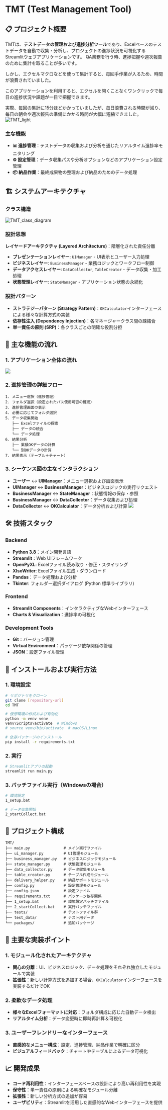 

# TMT (Test Management Tool)
## 📋 プロジェクト概要
TMTは、**テストデータの管理および進捗分析ツール**であり、Excelベースのテストデータを自動で収集・分析し、プロジェクトの進捗状況を可視化するStreamlitウェブアプリケーションです。
QA業務を行う時、進捗把握や週次報告のために集計を取ることが多いです。

しかし、エクセルマクロなどを使って集計すると、毎回手作業が入るため、時間が浪費されていました。

このアプリケーションを利用すると、エクセルを開くことなくワンクリックで毎日の進捗状況や課題が一目で把握できます。

実際、毎回の集計に15分ほどかかっていましたが、毎日浪費される時間が減り、毎日の朝会や週次報告の準備にかかる時間が大幅に短縮できました。
![TMT_light](https://github.com/user-attachments/assets/3da8a872-45e6-4550-881c-9608a148dc71)


### 主な機能
- **📊 進捗管理**：テストデータの収集および分析を通じたリアルタイム進捗率モニタリング
- **⚙️ 設定管理**：データ収集パスや分析オプションなどのアプリケーション設定管理  
- **📦 納品作業**：最終成果物の整理および納品のためのデータ処理

## 🏗️ システムアーキテクチャ

### クラス構造

![TMT_class_diagram](https://github.com/user-attachments/assets/b1ebb663-5391-43dd-9cd3-6ec129c5d008)

### 設計思想
**レイヤードアーキテクチャ (Layered Architecture)**：階層化された責任分離
  - **プレゼンテーションレイヤー**: `UIManager` - UI表示とユーザー入力処理
  - **ビジネスレイヤー**: `BusinessManager` - 業務ロジックとワークフロー制御  
  - **データアクセスレイヤー**: `DataCollector`, `TableCreator` - データ収集・加工処理
  - **状態管理レイヤー**: `StateManager` - アプリケーション状態の永続化

### 設計パターン 
- **ストラテジーパターン (Strategy Pattern)**：`OKCalculator`インターフェースによる様々な計算方式の実装
- **依存性注入 (Dependency Injection)**：各マネージャークラス間の疎結合
- **単一責任の原則 (SRP)**：各クラスごとの明確な役割分担

## 🔄 主な機能の流れ

### 1. アプリケーション全体の流れ

[![](https://mermaid.ink/img/pako:eNp1lO9v0kAYx_-V5nzLCFDKoC9MNtjI2Niv-MrCiwauQAJ06Up0UpLRms2IU4xzGGVLWJhiFnCaLdHNhT_maDv-C48rYmtG01zueb6f73PP3aUtg5SYhoAFiaKQF5-ksrwkU48iiSKFnzlueFTTv9SS1MzMQ2qeQ1oLaTWknSHt97D603h5krRAa5wnWLhsx5DaR2obaY2KnQyPSGW4-8M4aJi9llnfU6gIZ4_Nw5vh8WnSjt91unrvo0ItcNbsHsS8PNDfVQe3TeOsq1CLnD124NYYIQ1HccPvkfoVaedI251szdFw1NYB0t4i9dfgtm8edpQYPpR9a5_6m9fDT3tJu8E4ukDVBqo-tzxWYYVa4u5dcTTHZ6WeIq2L1AtHq0uk1Zg9FSOpZQ6pHaR-Q-oNKYfrtsiJnxvtpnnp3PAysaxM6dkaVwgT_8eYV9_1-gsHEyfMqq3O_md8aQ5mlTBrnHlVN06ad62O2b52AGsEWOf03qvBtdO7QKSN8UUP-sd698MYWCTSpuNqJ6tbyLa8k4fUHCXk8nn2AfQKjADtyvpYSQVhIBWyKxtTlc2pSnisCIJAQ49dif6nABfISLk0YGWpBF2gAKUCPwpBeeRKADkLCzABWDxNQ4Ev5eUE_iwr2LbFFx-LYuGvUxJLmSxgBT6_jaPSVpqXYSTHZyS-MMlKsJiGUlgsFWXAen3eAKkC2DJ4imOGcc_SIY83GGQYfxC_LrCD07TH7WXoIB30-Gd9oQDNVFzgGVnY5_b4_Ewo4PP6fSG_n6ZxPZjOyaIUt_4f5DdS-QOxG8Th?type=png)](https://mermaid.live/edit#pako:eNp1lO9v0kAYx_-V5nzLCFDKoC9MNtjI2Niv-MrCiwauQAJ06Up0UpLRms2IU4xzGGVLWJhiFnCaLdHNhT_maDv-C48rYmtG01zueb6f73PP3aUtg5SYhoAFiaKQF5-ksrwkU48iiSKFnzlueFTTv9SS1MzMQ2qeQ1oLaTWknSHt97D603h5krRAa5wnWLhsx5DaR2obaY2KnQyPSGW4-8M4aJi9llnfU6gIZ4_Nw5vh8WnSjt91unrvo0ItcNbsHsS8PNDfVQe3TeOsq1CLnD124NYYIQ1HccPvkfoVaedI251szdFw1NYB0t4i9dfgtm8edpQYPpR9a5_6m9fDT3tJu8E4ukDVBqo-tzxWYYVa4u5dcTTHZ6WeIq2L1AtHq0uk1Zg9FSOpZQ6pHaR-Q-oNKYfrtsiJnxvtpnnp3PAysaxM6dkaVwgT_8eYV9_1-gsHEyfMqq3O_md8aQ5mlTBrnHlVN06ad62O2b52AGsEWOf03qvBtdO7QKSN8UUP-sd698MYWCTSpuNqJ6tbyLa8k4fUHCXk8nn2AfQKjADtyvpYSQVhIBWyKxtTlc2pSnisCIJAQ49dif6nABfISLk0YGWpBF2gAKUCPwpBeeRKADkLCzABWDxNQ4Ev5eUE_iwr2LbFFx-LYuGvUxJLmSxgBT6_jaPSVpqXYSTHZyS-MMlKsJiGUlgsFWXAen3eAKkC2DJ4imOGcc_SIY83GGQYfxC_LrCD07TH7WXoIB30-Gd9oQDNVFzgGVnY5_b4_Ewo4PP6fSG_n6ZxPZjOyaIUt_4f5DdS-QOxG8Th)

### 2. 進捗管理の詳細フロー
```
1. メニュー選択（進捗管理）
2. フォルダ選択（設定されたパス使用可否の確認）
3. 進捗管理画面の表示
4. 必要に応じてフォルダ選択
5. データ収集開始
   ├── Excelファイルの探索
   ├── データの統合
   └── データ処理
6. 結果分析
   ├── 累積OKデータの計算
   └── 別OKデータの計算 
7. 結果表示（テーブル＋チャート）
```

### 3. シーケンス図の主なインタラクション
- **ユーザー** ↔ **UIManager**：メニュー選択および画面表示
- **UIManager** ↔ **BusinessManager**：ビジネスロジックの実行リクエスト
- **BusinessManager** ↔ **StateManager**：状態情報の保存・参照
- **BusinessManager** ↔ **DataCollector**：データ収集および処理
- **DataCollector** ↔ **OKCalculator**：データ分析および計算
[![](https://mermaid.ink/img/pako:eNqtWGtTE1cY_is7-ylMIwMBlWQGZyCMM4xDHQp-qTiZNXsSdrrZjXsRqOMM2a1IRSptpbQVFahCwIJasViR5scccuFf9D1nLzmb3Viclg9hk_Nen_d69hafVUXEp3gd3TCRkkVDkpDXhMKEwsFfUdAMKSsVBcXgruhI4wSdw_Ymtj9g60_4jKAaJjRXhkcERcgjLUwwOEIIBk1dUpCuu2QcFyYco4RjhmCgtsKG0oRmSDCEtCrLKGuoEUTjlGhcuC6jtIaESJrLlygR_BPkrClHE12UZDQ2oxuo4OCwjK11bD3D9gtsHWDrL2zPYXttQnE4P1cNxKk3wTmCXJzhTnEns3_UFlfqe-v1pbna9tOGfXTy00J1a8HjJRxnLly4MpzisLWB7RVs72DrNcX9ANtb2H7TeHtQXVh2yYddYh0ZmSJAlcmqSk7Kx2RhRjWN_gl-ShLRBN_BkoMKkG6vY3sB289BdP3h4cnjjcZ6uf7sfYQhEzxr9QQf4D0pvavde8KIHxtJcXmwxkC6kdGQbspGzFU_NnLGFckcco3Kw-rifqs_k-pUpqipeSDSMwWaBgWk-KIYT1jjgp4QwuiQUHxJGLdJDO1Z3xH64xaFOyBAIIaWd6t7v2L7e4j48VGl_rDsnIXgcglLK7j01CHHpa2TR3ON8rwbbYLhKrYqEE5svSQxtm14YOR5QDjxhNgak7i0V939ubparm-8b-wsthAT3EkW5FRZRBpliDHMHRGydcBWUpWMTkqt09S97KEMXD83rpnIYUOyjrjjd7O1X6xI2NoAEU17OucHqT-ktF2XYowLgyNAwdZVm2DOkioldbSLrVdsWpC_Jv-ZgD4ksiAGlPrAfYyubTii2FynkCJGtI_hYPPA9l2amZXqg-8gnbB9WL27CVkfTNqIWmSNCNViyAdGAAEl6zTYjAjNNha2nIZiKJ3iFDQVbMgscdxNZJdpKO0yZTKSIhmZTCQ2HlOcu27mM7Kke57EuRsC-72DNdw3KGB4R3Q7GEq3QGyVSU5ahzSVmn3eQZyV0XSBIIyms0jO5ECSHmN9_EiOVufuQEV3Tsv6NKup9my1vr_hiAhmKFHG6Ll6jaPDAabPfLRhHgAOE4WB4Q8gIqtqkasufdPO_2Z2h91qw9LY2cWlSuPvD_DZruiImSRnLsLigVp0UBdgbIsZQRFhFiAYB1kyDagPMeJDa2djXTeVwAzSY2KOoWw-kc4OoTixy9hegi7hYxrtfkANSUsCK4dLZdruN48rj6FHN8lp43TEjw58imhI8FNIbmxvnpR_hMZ2CokUDCITl140KkfVe2ttCHWzUBA0CelA6Eyt-tul2pPVVibas9o2L1JZsFWxXcttVofV-bnak6V2o7YZxALSYKOheUsfRfrc2kK8oxxMLOgXWcGI-a52RAv2MincGZgMIhsjyjhgzFDSHMlSprwDeAFJLiRpHI4HzTy7gvqu5OJ-_rR0x3GP1bXBIOyx5iGTffQoUu3oQDutbmr5Sj3WU6oF9mitLGzqV0H2JlreSYidJkvaLJAlXLqJ2I28M-s-opjH3gIZUHsiaKsQNBSILnOeNQsQsVgHRxJ7b6V57o0N3wTiRURQqZQhQZJn_n8bXRtEIr2Neq9njkOSf0F72_HRam1-iQWazO0gjT8bwxs4qd2o1cNZr93ap7tTu5L1N0pR0otw9Qg2XuZLCyIt3H43q84_d9TCytnY3GIXN2bxb9YdzKAf_DZDjLR_J8_2Wvgm4CvLeLaKyAC0fWvDFwzHFGy9INc8ax-6uLderjqbKzT1sCK1aARuzLh0v7H9pr7vrqGNzVLttRW5N7fTx31GrmJrd-qP9lhJE3zEag_T0UCa1xb94r_qeEk2A7OgcP39zVUW-ibKq9rMtVZpFANWHuurPwNCqLEzlQ0jF_P7VkcYL0J9Spgc4vryTvXBAQNQWEYkQLT10siz-MC43aJJ_hu921fo5QRuKa8iQWFkfAomowNBPLyGGoJjdOCUUIwOhGAI8kZCQObAf0SgKeJfAWBLLjspaNGltv-yvr14-RLdw2BVXm5T-rWV59Aj2tC1anVHkrsFq1OKrApihPLgIgtXx03iOVwdSSv51r-zBt-TfNrLnure_eP3cI3g43xek0Q-ZcAVO84D-gWBfOVvEakTvDGJYB_myR1aRDmBNGmI4G1gKwrKl6pa8Dg11cxP8qmcANtgnDeLME-8F3n-rxrEA2lpshHzqe5ksptK4VO3-Gn43pfs7E70JBOJ3vNdPd1dXYk4PwM_J3o7e7uS55J9ybOJ7nN9Pedux_mvqeKezr6us72JxPm-RF_yfLI3GeeRKMEEHHHeJ9LXirf_AZnBLMs?type=png)](https://mermaid.live/edit#pako:eNqtWGtTE1cY_is7-ylMIwMBlWQGZyCMM4xDHQp-qTiZNXsSdrrZjXsRqOMM2a1IRSptpbQVFahCwIJasViR5scccuFf9D1nLzmb3Viclg9hk_Nen_d69hafVUXEp3gd3TCRkkVDkpDXhMKEwsFfUdAMKSsVBcXgruhI4wSdw_Ymtj9g60_4jKAaJjRXhkcERcgjLUwwOEIIBk1dUpCuu2QcFyYco4RjhmCgtsKG0oRmSDCEtCrLKGuoEUTjlGhcuC6jtIaESJrLlygR_BPkrClHE12UZDQ2oxuo4OCwjK11bD3D9gtsHWDrL2zPYXttQnE4P1cNxKk3wTmCXJzhTnEns3_UFlfqe-v1pbna9tOGfXTy00J1a8HjJRxnLly4MpzisLWB7RVs72DrNcX9ANtb2H7TeHtQXVh2yYddYh0ZmSJAlcmqSk7Kx2RhRjWN_gl-ShLRBN_BkoMKkG6vY3sB289BdP3h4cnjjcZ6uf7sfYQhEzxr9QQf4D0pvavde8KIHxtJcXmwxkC6kdGQbspGzFU_NnLGFckcco3Kw-rifqs_k-pUpqipeSDSMwWaBgWk-KIYT1jjgp4QwuiQUHxJGLdJDO1Z3xH64xaFOyBAIIaWd6t7v2L7e4j48VGl_rDsnIXgcglLK7j01CHHpa2TR3ON8rwbbYLhKrYqEE5svSQxtm14YOR5QDjxhNgak7i0V939ubparm-8b-wsthAT3EkW5FRZRBpliDHMHRGydcBWUpWMTkqt09S97KEMXD83rpnIYUOyjrjjd7O1X6xI2NoAEU17OucHqT-ktF2XYowLgyNAwdZVm2DOkioldbSLrVdsWpC_Jv-ZgD4ksiAGlPrAfYyubTii2FynkCJGtI_hYPPA9l2amZXqg-8gnbB9WL27CVkfTNqIWmSNCNViyAdGAAEl6zTYjAjNNha2nIZiKJ3iFDQVbMgscdxNZJdpKO0yZTKSIhmZTCQ2HlOcu27mM7Kke57EuRsC-72DNdw3KGB4R3Q7GEq3QGyVSU5ahzSVmn3eQZyV0XSBIIyms0jO5ECSHmN9_EiOVufuQEV3Tsv6NKup9my1vr_hiAhmKFHG6Ll6jaPDAabPfLRhHgAOE4WB4Q8gIqtqkasufdPO_2Z2h91qw9LY2cWlSuPvD_DZruiImSRnLsLigVp0UBdgbIsZQRFhFiAYB1kyDagPMeJDa2djXTeVwAzSY2KOoWw-kc4OoTixy9hegi7hYxrtfkANSUsCK4dLZdruN48rj6FHN8lp43TEjw58imhI8FNIbmxvnpR_hMZ2CokUDCITl140KkfVe2ttCHWzUBA0CelA6Eyt-tul2pPVVibas9o2L1JZsFWxXcttVofV-bnak6V2o7YZxALSYKOheUsfRfrc2kK8oxxMLOgXWcGI-a52RAv2MincGZgMIhsjyjhgzFDSHMlSprwDeAFJLiRpHI4HzTy7gvqu5OJ-_rR0x3GP1bXBIOyx5iGTffQoUu3oQDutbmr5Sj3WU6oF9mitLGzqV0H2JlreSYidJkvaLJAlXLqJ2I28M-s-opjH3gIZUHsiaKsQNBSILnOeNQsQsVgHRxJ7b6V57o0N3wTiRURQqZQhQZJn_n8bXRtEIr2Neq9njkOSf0F72_HRam1-iQWazO0gjT8bwxs4qd2o1cNZr93ap7tTu5L1N0pR0otw9Qg2XuZLCyIt3H43q84_d9TCytnY3GIXN2bxb9YdzKAf_DZDjLR_J8_2Wvgm4CvLeLaKyAC0fWvDFwzHFGy9INc8ax-6uLderjqbKzT1sCK1aARuzLh0v7H9pr7vrqGNzVLttRW5N7fTx31GrmJrd-qP9lhJE3zEag_T0UCa1xb94r_qeEk2A7OgcP39zVUW-ibKq9rMtVZpFANWHuurPwNCqLEzlQ0jF_P7VkcYL0J9Spgc4vryTvXBAQNQWEYkQLT10siz-MC43aJJ_hu921fo5QRuKa8iQWFkfAomowNBPLyGGoJjdOCUUIwOhGAI8kZCQObAf0SgKeJfAWBLLjspaNGltv-yvr14-RLdw2BVXm5T-rWV59Aj2tC1anVHkrsFq1OKrApihPLgIgtXx03iOVwdSSv51r-zBt-TfNrLnure_eP3cI3g43xek0Q-ZcAVO84D-gWBfOVvEakTvDGJYB_myR1aRDmBNGmI4G1gKwrKl6pa8Dg11cxP8qmcANtgnDeLME-8F3n-rxrEA2lpshHzqe5ksptK4VO3-Gn43pfs7E70JBOJ3vNdPd1dXYk4PwM_J3o7e7uS55J9ybOJ7nN9Pedux_mvqeKezr6us72JxPm-RF_yfLI3GeeRKMEEHHHeJ9LXirf_AZnBLMs)

## 🛠️ 技術スタック
### Backend
- **Python 3.8**：メイン開発言語
- **Streamlit**：Web UIフレームワーク
- **OpenPyXL**: Excelファイル読み取り・修正・スタイリング
- **XlsxWriter**: Excelファイル生成・ダウンロード
- **Pandas**：データ処理および分析
- **Tkinter**: フォルダー選択ダイアログ (Python 標準ライブラリ)

### Frontend
- **Streamlit Components**：インタラクティブなWebインターフェース
- **Charts & Visualization**：進捗率の可視化

### Development Tools
- **Git**：バージョン管理
- **Virtual Environment**：パッケージ依存関係の管理
- **JSON**：設定ファイル管理

## 🚀 インストールおよび実行方法
### 1. 環境設定
```bash
# リポジトリをクローン
git clone [repository-url]
cd TMT

# 仮想環境の作成および有効化
python -m venv venv
venv\Scripts\activate  # Windows
# source venv/bin/activate  # macOS/Linux

# 依存パッケージのインストール
pip install -r requirements.txt
```

### 2. 実行
```bash
# Streamlitアプリの起動
streamlit run main.py
```

### 3. バッチファイル実行（Windowsの場合）
```bash
# 環境設定
1_setup.bat

# データ収集開始
2_startCollect.bat
```

## 📁 プロジェクト構成
```
TMT/
├── main.py               # メイン実行ファイル
├── ui_manager.py         # UI管理モジュール
├── business_manager.py   # ビジネスロジックモジュール
├── state_manager.py      # 状態管理モジュール
├── data_collector.py     # データ収集モジュール
├── table_creator.py      # テーブル作成モジュール
├── delivery_helper.py    # 納品サポートモジュール
├── config.py             # 設定管理モジュール
├── config.json           # 設定ファイル
├── requirements.txt      # パッケージ依存関係
├── 1_setup.bat           # 環境設定バッチファイル
├── 2_startCollect.bat    # 実行バッチファイル
├── tests/                # テストファイル群
├── test_data/            # テスト用データ
└── packages/             # 追加パッケージ
```

## 🎯 主要な実装ポイント
### 1. モジュール化されたアーキテクチャ
- **関心の分離**：UI、ビジネスロジック、データ処理をそれぞれ独立したモジュールで実装
- **拡張性**：新しい計算方式を追加する場合、`OKCalculator`インターフェースを実装するだけでOK

### 2. 柔軟なデータ処理
- **様々なExcelフォーマットに対応**：フォルダ構成に応じた自動データ検出
- **リアルタイム分析**：データ変更時に即時再計算＆可視化

### 3. ユーザーフレンドリーなインターフェース
- **直感的なメニュー構成**：設定、進捗管理、納品作業で明確に区分
- **ビジュアルフィードバック**：チャートやテーブルによるデータ可視化

## 📈 開発成果
- **コード再利用性**：インターフェースベースの設計により高い再利用性を実現
- **保守性**：単一責任の原則による明確なモジュール分離
- **拡張性**：新しい分析方式の追加が容易
- **ユーザビリティ**：Streamlitを活用した直感的なWebインターフェースを提供
